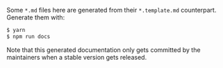 Some `*.md` files here are generated from their `*.template.md` counterpart. Generate them with:

```bash
$ yarn
$ npm run docs
```

Note that this generated documentation only gets committed by the maintainers when a stable version
gets released.
